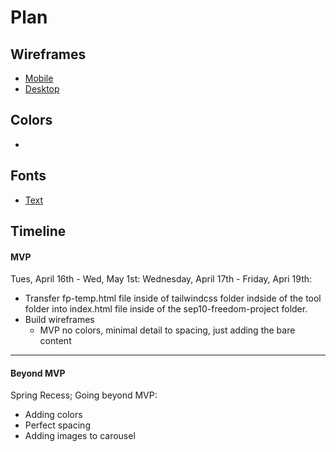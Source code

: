 # Plan

## Wireframes
* [Mobile](https://wireframe.cc/Mrzfsb)
* [Desktop](https://wireframe.cc/aHiLXh)

## Colors
*

## Fonts
* [Text](URL)

## Timeline

#### MVP

Tues, April 16th - Wed, May 1st:
Wednesday, April 17th - Friday, Apri 19th:
* Transfer fp-temp.html file inside of tailwindcss folder indside of the tool folder into index.html file inside of the sep10-freedom-project folder.
* Build wireframes
    * MVP no colors, minimal detail to spacing, just adding the bare content

---

#### Beyond MVP

Spring Recess; Going beyond MVP:
* Adding colors
* Perfect spacing
* Adding images to carousel

